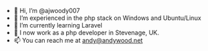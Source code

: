 - 👋 Hi, I’m @ajwoody007
- 👀 I’m experienced in the php stack on Windows and Ubuntu/Linux
- 🌱 I’m currently learning Laravel
- 💞️ I now work as a php developer in Stevenage, UK.
- 📫 You can reach me at andy@andywood.net

<!---
ajwoody007/ajwoody007 is a ✨ special ✨ repository because its `README.md` (this file) appears on your GitHub profile.
You can click the Preview link to take a look at your changes.
--->
